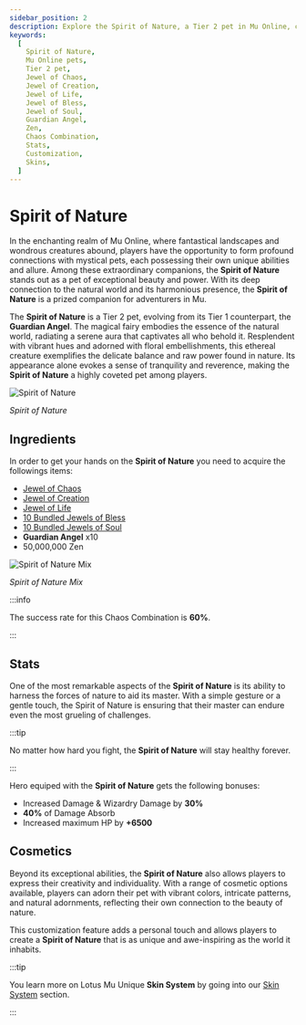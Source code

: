 ```yaml
---
sidebar_position: 2
description: Explore the Spirit of Nature, a Tier 2 pet in Mu Online, celebrated for its exceptional beauty, natural prowess, and unique abilities. Learn about its ingredients, crafting process, stats, and customization options, including skins. Unveil the Spirit of Nature's formidable buffs and bonuses, and discover its significance to Mu Online gameplay.
keywords:
  [
    Spirit of Nature,
    Mu Online pets,
    Tier 2 pet,
    Jewel of Chaos,
    Jewel of Creation,
    Jewel of Life,
    Jewel of Bless,
    Jewel of Soul,
    Guardian Angel,
    Zen,
    Chaos Combination,
    Stats,
    Customization,
    Skins,
  ]
---
```


# Spirit of Nature

In the enchanting realm of Mu Online, where fantastical landscapes and wondrous creatures abound, players have the opportunity to form profound connections with mystical pets, each possessing their own unique abilities and allure. Among these extraordinary companions, the **Spirit of Nature** stands out as a pet of exceptional beauty and power. With its deep connection to the natural world and its harmonious presence, the **Spirit of Nature** is a prized companion for adventurers in Mu.

The **Spirit of Nature** is a Tier 2 pet, evolving from its Tier 1 counterpart, the **Guardian Angel**. The magical fairy embodies the essence of the natural world, radiating a serene aura that captivates all who behold it. Resplendent with vibrant hues and adorned with floral embellishments, this ethereal creature exemplifies the delicate balance and raw power found in nature. Its appearance alone evokes a sense of tranquility and reverence, making the **Spirit of Nature** a highly coveted pet among players.

![Spirit of Nature](/img/items/pets/spirit-of-nature.jpg)

_Spirit of Nature_

## Ingredients

In order to get your hands on the **Spirit of Nature** you need to acquire the followings items:

- [Jewel of Chaos](/items/jewels/regular-jewels/jewel-of-chaos)
- [Jewel of Creation](/items/jewels/regular-jewels/jewel-of-creation)
- [Jewel of Life](/items/jewels/regular-jewels/jewel-of-life)
- [10 Bundled Jewels of Bless](/items/jewels/regular-jewels/jewel-of-bless)
- [10 Bundled Jewels of Soul](/items/jewels/regular-jewels/jewel-of-soul)
- **Guardian Angel** x10
- 50,000,000 Zen

![Spirit of Nature Mix](/img/crafting/spirit-of-nature-mix.png)

_Spirit of Nature Mix_

:::info

The success rate for this Chaos Combination is **60%**.

:::

## Stats

One of the most remarkable aspects of the **Spirit of Nature** is its ability to harness the forces of nature to aid its master. With a simple gesture or a gentle touch, the Spirit of Nature is ensuring that their master can endure even the most grueling of challenges.

:::tip

No matter how hard you fight, the **Spirit of Nature** will stay healthy forever.

:::

Hero equiped with the **Spirit of Nature** gets the following bonuses:

- Increased Damage & Wizardry Damage by **30%**
- **40%** of Damage Absorb
- Increased maximum HP by **+6500**

## Cosmetics

Beyond its exceptional abilities, the **Spirit of Nature** also allows players to express their creativity and individuality. With a range of cosmetic options available, players can adorn their pet with vibrant colors, intricate patterns, and natural adornments, reflecting their own connection to the beauty of nature.

This customization feature adds a personal touch and allows players to create a **Spirit of Nature** that is as unique and awe-inspiring as the world it inhabits.

:::tip

You learn more on Lotus Mu Unique **Skin System** by going into our [Skin System](/skin-system) section.

:::
